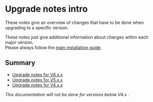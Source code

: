 # Upgrade notes intro

These notes give an overview of changes that have to be done when upgrading to a specific version.

These notes just give additional information about changes within each major version.  
Please always follow the [main installation guide](https://manual.seafile.com/deploy/upgrade.html).

## Summary

* [Upgrade notes for V6.x.x](upgrade/upgrade-V6.x.x.md)
* [Upgrade notes for V5.x.x](upgrade/upgrade-V5.x.x.md)
* [Upgrade notes for V4.x.x](upgrade/upgrade-V4.x.x.md)

*This documentation will not be done for versions below V4.x .*

